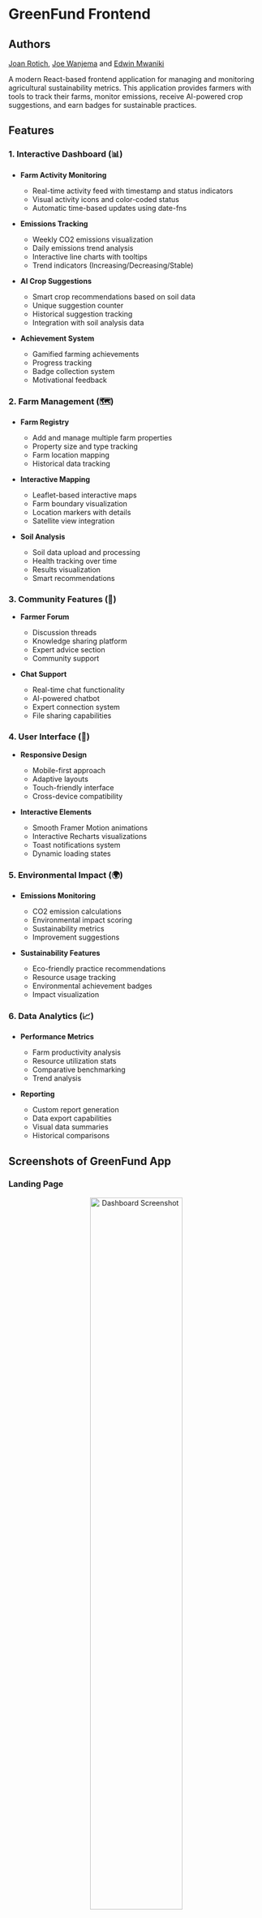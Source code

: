 # GreenFund Frontend

## Authors
[Joan Rotich](https://github.com/joan-pookie), [Joe Wanjema](https://github.com/Jwanjema) and [Edwin Mwaniki](https://github.com/edwin3v3/)

A modern React-based frontend application for managing and monitoring agricultural sustainability metrics. This application provides farmers with tools to track their farms, monitor emissions, receive AI-powered crop suggestions, and earn badges for sustainable practices.

## Features

### 1. Interactive Dashboard (📊)

- **Farm Activity Monitoring**
  - Real-time activity feed with timestamp and status indicators
  - Visual activity icons and color-coded status
  - Automatic time-based updates using date-fns
- **Emissions Tracking**

  - Weekly CO2 emissions visualization
  - Daily emissions trend analysis
  - Interactive line charts with tooltips
  - Trend indicators (Increasing/Decreasing/Stable)

- **AI Crop Suggestions**

  - Smart crop recommendations based on soil data
  - Unique suggestion counter
  - Historical suggestion tracking
  - Integration with soil analysis data

- **Achievement System**
  - Gamified farming achievements
  - Progress tracking
  - Badge collection system
  - Motivational feedback

### 2. Farm Management (🗺️)

- **Farm Registry**

  - Add and manage multiple farm properties
  - Property size and type tracking
  - Farm location mapping
  - Historical data tracking

- **Interactive Mapping**

  - Leaflet-based interactive maps
  - Farm boundary visualization
  - Location markers with details
  - Satellite view integration

- **Soil Analysis**
  - Soil data upload and processing
  - Health tracking over time
  - Results visualization
  - Smart recommendations

### 3. Community Features (👥)

- **Farmer Forum**

  - Discussion threads
  - Knowledge sharing platform
  - Expert advice section
  - Community support

- **Chat Support**
  - Real-time chat functionality
  - AI-powered chatbot
  - Expert connection system
  - File sharing capabilities

### 4. User Interface (📱)

- **Responsive Design**

  - Mobile-first approach
  - Adaptive layouts
  - Touch-friendly interface
  - Cross-device compatibility

- **Interactive Elements**
  - Smooth Framer Motion animations
  - Interactive Recharts visualizations
  - Toast notifications system
  - Dynamic loading states

### 5. Environmental Impact (🌍)

- **Emissions Monitoring**

  - CO2 emission calculations
  - Environmental impact scoring
  - Sustainability metrics
  - Improvement suggestions

- **Sustainability Features**
  - Eco-friendly practice recommendations
  - Resource usage tracking
  - Environmental achievement badges
  - Impact visualization

### 6. Data Analytics (📈)

- **Performance Metrics**

  - Farm productivity analysis
  - Resource utilization stats
  - Comparative benchmarking
  - Trend analysis

- **Reporting**
  - Custom report generation
  - Data export capabilities
  - Visual data summaries
  - Historical comparisons

## Screenshots of GreenFund App
### Landing Page
<p align="center">
  <img src="./public/screenshots/gf-landing-page-screenshot.jpg" alt="Dashboard Screenshot" width="60%">
</p>

| **Farmer's Dashboard**  | **Farms** (Card & Map View of Farmer's farms) |
|--------------------------|--------------------|
| <img src="./public/screenshots/gf-dashboard-screenshot.jpg" alt="Dashboard Overview" width="87%"/> | <img src="./public/screenshots/gf-farms-screenshot.jpg" alt="Farm Analytics" width="97%"/> |

| **Farm Details** | **Farm - Soil Analysis** |
|--------------------------|--------------------|
| <img src="./public/screenshots/gf-farmdetails-screenshot.jpg" alt="Dashboard Overview" width="94%"/> | <img src="./public/screenshots/gf-soilanalysis-screenshot.jpg" alt="Farm Analytics" width="98%"/> |

## Tech Stack

- **Framework:** React 18
- **Build Tool:** Vite
- **Routing:** React Router DOM v6
- **Styling:** TailwindCSS
- **State Management:** React Context
- **API Integration:** Axios
- **Testing:** Jest + React Testing Library
- **Data Visualization:** Recharts
- **Maps:** React Leaflet
- **Animation:** Framer Motion
- **Date Handling:** date-fns
- **Icons:** React Icons

## Prerequisites

- Node.js (v18 or higher)
- npm (v9 or higher)

## Installation

1. Clone the repository:

   ```bash
   git clone https://github.com/Jwanjema/GreenFund-test-Frontend.git
   cd GreenFund-test-Frontend
   ```

2. Install dependencies:

   ```bash
   npm install
   ```

3. Start the development server:
   ```bash
   npm run dev
   ```

The application will be available at `http://localhost:5173` by default.

## Available Scripts

- `npm run dev` - Start development server
- `npm run build` - Build for production
- `npm run preview` - Preview production build
- `npm test` - Run tests
- `npm run test:watch` - Run tests in watch mode

## Project Structure

```
GreenFund-test-Frontend/
├── src/
│   ├── assets/          # Static assets
│   ├── components/      # Reusable components
│   ├── contexts/        # React contexts (Auth, etc.)
│   ├── pages/          # Page components
│   ├── services/       # API services
│   ├── __tests__/      # Test files
│   ├── App.jsx         # Root component
│   └── main.jsx        # Entry point
├── public/             # Public assets
├── vite.config.js      # Vite configuration
├── tailwind.config.js  # TailwindCSS configuration
├── jest.config.js      # Jest configuration
└── package.json        # Project dependencies
```

## Testing

The project uses Jest and React Testing Library for testing. Tests are located in the `src/__tests__` directory.

- Unit tests for components
- Integration tests for pages
- Mock implementations for external services
- Testing utilities and setup files

To run tests:

```bash
npm test          # Run all tests
npm run test:watch   # Run tests in watch mode
```

## Key Components

1. **Dashboard**

   - Overview of farm metrics
   - Activity feed
   - Statistics cards
   - Emissions charts

2. **StatCard**

   - Reusable statistics display
   - Dynamic charts
   - Trend indicators

3. **ActivityItem**
   - Activity feed items
   - Status indicators
   - Timestamp display

## API Integration

The application uses Axios for API communication. API client configuration can be found in `src/services/api.js`.

Main endpoints:

- `/farms/` - Farm management
- `/badges/` - Achievement badges
- `/activities/` - User activities
- `/soil/` - Soil analysis data

## Styling

- TailwindCSS for utility-first styling
- Custom color schemes and typography
- Responsive design breakpoints

## Contributing

1. Fork the repository
2. Create your feature branch (`git checkout -b feature/AmazingFeature`)
3. Commit your changes (`git commit -m 'Add some AmazingFeature'`)
4. Push to the branch (`git push origin feature/AmazingFeature`)
5. Open a Pull Request

## Environment Variables

Create a `.env` file in the root directory with the following variables:

```env
VITE_API_BASE_URL=your_api_base_url
```

## Browser Support

- Chrome (last 2 versions)
- Firefox (last 2 versions)
- Safari (last 2 versions)
- Edge (last 2 versions)

## License

This project is licensed under the MIT License - see the LICENSE file for details.
